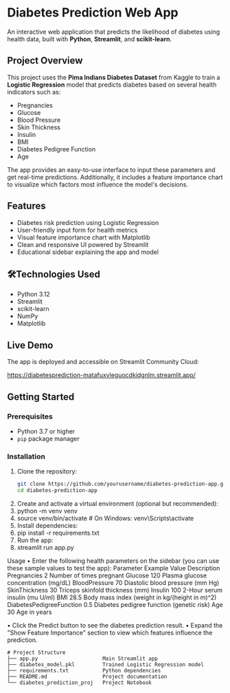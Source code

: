 # Diabetes Prediction Web App

An interactive web application that predicts the likelihood of diabetes using health data, built with **Python**, **Streamlit**, and **scikit-learn**.



## Project Overview

This project uses the **Pima Indians Diabetes Dataset** from Kaggle to train a **Logistic Regression** model that predicts diabetes based on several health indicators such as:

- Pregnancies  
- Glucose  
- Blood Pressure  
- Skin Thickness  
- Insulin  
- BMI  
- Diabetes Pedigree Function  
- Age  

The app provides an easy-to-use interface to input these parameters and get real-time predictions. Additionally, it includes a feature importance chart to visualize which factors most influence the model's decisions.



## Features

- Diabetes risk prediction using Logistic Regression  
- User-friendly input form for health metrics  
- Visual feature importance chart with Matplotlib  
- Clean and responsive UI powered by Streamlit  
- Educational sidebar explaining the app and model  



## 🛠Technologies Used

- Python 3.12  
- Streamlit  
- scikit-learn  
- NumPy  
- Matplotlib  



## Live Demo

The app is deployed and accessible on Streamlit Community Cloud:

https://diabetesprediction-matafuxvleguocdkidgnlm.streamlit.app/



## Getting Started

### Prerequisites

- Python 3.7 or higher  
- `pip` package manager

### Installation

1. Clone the repository:
   ```bash
   git clone https://github.com/yourusername/diabetes-prediction-app.git
   cd diabetes-prediction-app
2.	Create and activate a virtual environment (optional but recommended):
3.	python -m venv venv
4.	source venv/bin/activate   # On Windows: venv\Scripts\activate
5.	Install dependencies:
6.	pip install -r requirements.txt
7.	Run the app:
8.	streamlit run app.py

 Usage
•	Enter the following health parameters on the sidebar (you can use these sample values to test the app):
Parameter	Example Value	Description
Pregnancies	2	Number of times pregnant
Glucose	120	Plasma glucose concentration (mg/dL)
BloodPressure	70	Diastolic blood pressure (mm Hg)
SkinThickness	30	Triceps skinfold thickness (mm)
Insulin	100	2-Hour serum insulin (mu U/ml)
BMI	28.5	Body mass index (weight in kg/(height in m)^2)
DiabetesPedigreeFunction	0.5	Diabetes pedigree function (genetic risk)
Age	30	Age in years

•	Click the Predict button to see the diabetes prediction result.
•	Expand the "Show Feature Importance" section to view which features influence the prediction.

````
# Project Structure
├── app.py                     Main Streamlit app
├── diabetes_model.pkl         Trained Logistic Regression model
├── requirements.txt           Python dependencies
├── README.md                  Project documentation
└── diabetes_prediction_proj   Project Notebook
````

 
